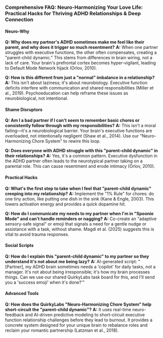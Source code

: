 ### **Comprehensive FAQ: Neuro-Harmonizing Your Love Life: Practical Hacks for Thriving ADHD Relationships & Deep Connection**

#### **Neuro-Why**

**Q: Why does my partner's ADHD sometimes make me feel like their parent, and why does it trigger so much resentment?**
**A:** When one partner struggles with executive functions, the other often compensates, creating a "parent-child dynamic." This stems from differences in brain wiring, not a lack of care. Your brain's prefrontal cortex becomes hyper-vigilant, leading to Default Mode Network hijack (Orlov, 2010).

**Q: How is this different from just a "normal" imbalance in a relationship?**
**A:** This isn't about laziness; it's about neurobiology. Executive function deficits interfere with communication and shared responsibilities (Miller et al., 2019). Psychoeducation can help reframe these issues as neurobiological, not intentional.

#### **Shame Disruptors**

**Q: Am I a bad partner if I can't seem to remember basic chores or consistently follow through with my responsibilities?**
**A:** This isn't a moral failing—it's a neurobiological barrier. Your brain's executive functions are overloaded, not intentionally negligent (Shaw et al., 2014). Use our "Neuro-Harmonizing Chore System" to rewire this loop.

**Q: Does everyone with ADHD struggle with this "parent-child dynamic" in their relationships?**
**A:** Yes, it's a common pattern. Executive dysfunction in the ADHD partner often leads to the neurotypical partner taking on a parental role. This can cause resentment and erode intimacy (Orlov, 2010).

#### **Practical Hacks**

**Q: What's the first step to take when I feel that "parent-child dynamic" creeping into my relationship?**
**A:** Implement the "1% Rule" for chores: do one tiny action, like putting one dish in the sink (Kane & Engle, 2003). This lowers activation energy and provides a quick dopamine hit.

**Q: How do I communicate my needs to my partner when I'm in "Spoonie Mode" and can't handle reminders or nagging?**
**A:** Co-create an "adaptive sensory-safe signal" or emoji that signals a need for a gentle nudge or assistance with a task, without shame. Magdi et al. (2025) suggests this is vital to avoid trauma responses.

#### **Social Scripts**

**Q: How do I explain this "parent-child dynamic" to my partner so they understand it's not about me being lazy?**
**A:** AI-generated script: "[Partner], my ADHD brain sometimes needs a 'copilot' for daily tasks, not a manager. It's not about being irresponsible; it's how my brain processes things. Can we use our shared QuirkyLabs task board for this, and I'll send you a 'success emoji' when it's done?'"

#### **Advanced Tools**

**Q: How does the QuirkyLabs "Neuro-Harmonizing Chore System" help short-circuit the "parent-child dynamic"?**
**A:** It uses real-time neuro-feedback and AI-driven predictive modeling to short-circuit executive function relationship challenges before they lead to burnout. It provides a concrete system designed for your unique brain to rebalance roles and reclaim your romantic partnership (Latzman et al., 2018).